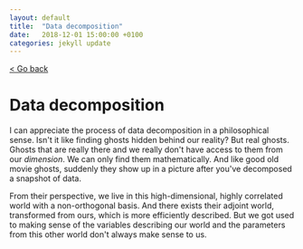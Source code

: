 ```yaml
---
layout: default
title:  "Data decomposition"
date:   2018-12-01 15:00:00 +0100
categories: jekyll update
---
```


<p>
   <a href="/science-docs/#science_blog_and_thoughts">
      < Go back
  </a>
</p>

# Data decomposition

I can appreciate the process of data decomposition in a philosophical sense. Isn't it like finding ghosts hidden behind our reality? But real ghosts. Ghosts that are really there and we really don't have access to them from our *dimension*. We can only find them mathematically. And like good old movie ghosts, suddenly they show up in a picture after you've decomposed a snapshot of data.

From their perspective, we live in this high-dimensional, highly correlated world with a non-orthogonal basis. And there exists their adjoint world, transformed from ours, which is more efficiently described. But we got used to making sense of the variables describing our world and the parameters from this other world don't always make sense to us.
